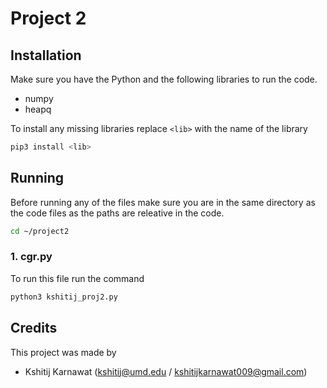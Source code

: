 # Project 2

## **Installation**

Make sure you have the Python and the following libraries to run the code.

- numpy
- heapq

To install any missing libraries replace `<lib>` with the name of the library

```sh
pip3 install <lib>
```

## **Running**

Before running any of the files make sure you are in the same directory as the code files as the paths are releative in the code.

```sh
cd ~/project2
```

### 1. cgr.py

To run this file run the command

```sh
python3 kshitij_proj2.py
```

## Credits

This project was made by

- Kshitij Karnawat (kshitij@umd.edu / kshitijkarnawat009@gmail.com)

